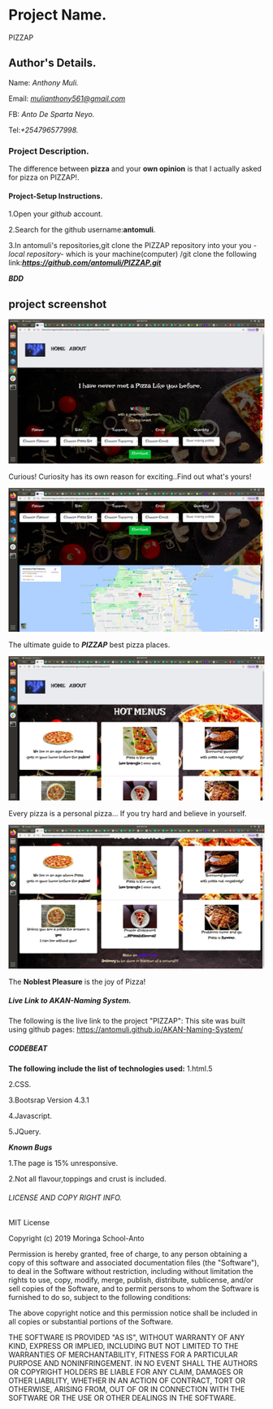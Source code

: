 # Project Name.
PIZZAP

## Author's Details.
Name: *Anthony Muli.*

Email: *mulianthony561@gmail.com*

FB: *Anto De Sparta Neyo.*

Tel:*+254796577998.*


### Project Description.
The difference between **pizza** and your **own opinion** is that I actually asked for pizza on PIZZAP!.

#### Project-Setup Instructions.
1.Open your *github* account.

2.Search for the github username:**antomuli**.

3.In antomuli's repositories,git clone the PIZZAP repository into your you *-local repository-* which is your machine(computer) /git clone the following link:***https://github.com/antomuli/PIZZAP.git***

***BDD***
## project screenshot

![Landing](images/Order.jpg)



Curious! Curiosity has its own reason for exciting..Find out what's yours!



![Destination](images/Location.jpg)



The ultimate guide to ***PIZZAP*** best pizza places.



![Yummies](images/Hot_Menus.jpg)



Every pizza is a personal pizza...
                                  If you try hard and believe in yourself.


![Munch](images/MakeOrder.jpg)



The **Noblest Pleasure** is the joy of Pizza!


##### Live Link to AKAN-Naming System.
The following is the live link to the project "PIZZAP":
This site was built using github pages:
https://antomuli.github.io/AKAN-Naming-System/

##### CODEBEAT

**The following include the list of technologies used:**
1.html.5

2.CSS.

3.Bootsrap Version 4.3.1

4.Javascript.

5.JQuery.

***Known Bugs***

1.The page is 15% unresponsive.

2.Not all flavour,toppings and crust is included.

###### LICENSE AND COPY RIGHT INFO.
MIT License

Copyright (c) 2019 Moringa School-Anto

Permission is hereby granted, free of charge, to any person obtaining a copy of this software and associated documentation files (the "Software"), 
to deal in the Software without restriction, including without limitation the rights to use, copy, modify, merge, publish, distribute, sublicense, 
and/or sell copies of the Software, and to permit persons to whom the Software is furnished to do so, subject to the following conditions:

The above copyright notice and this permission notice shall be included in all copies or substantial portions of the Software.

THE SOFTWARE IS PROVIDED "AS IS", WITHOUT WARRANTY OF ANY KIND, EXPRESS OR IMPLIED, INCLUDING BUT NOT LIMITED TO THE WARRANTIES OF MERCHANTABILITY, 
FITNESS FOR A PARTICULAR PURPOSE AND NONINFRINGEMENT. IN NO EVENT SHALL THE AUTHORS OR COPYRIGHT HOLDERS BE LIABLE FOR ANY CLAIM, DAMAGES OR OTHER LIABILITY, 
WHETHER IN AN ACTION OF CONTRACT, TORT OR OTHERWISE, ARISING FROM, OUT OF OR IN CONNECTION WITH THE SOFTWARE OR THE USE OR OTHER DEALINGS IN THE SOFTWARE.

